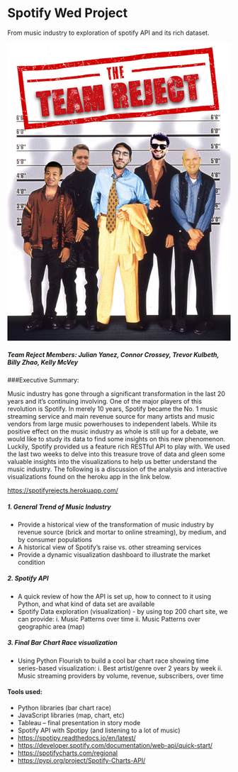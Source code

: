 # Spotify Wed Project
From music industry to exploration of spotify API and its rich dataset.

![team photo](team-reject.jpg)

##### Team Reject Members: Julian Yanez, Connor Crossey, Trevor Kulbeth, Billy Zhao, Kelly McVey

###Executive Summary:

Music industry has gone through a significant transformation in the last 20 years and it’s continuing involving. One of the major players of this revolution is Spotify. In merely 10 years, Spotify became the No. 1 music streaming service and main revenue source for many artists and music vendors from large music powerhouses to independent labels. While its positive effect on the music industry as whole is still up for a debate, we would like to study its data to find some insights on this new phenomenon. Luckily, Spotify provided us a feature rich RESTful API to play with. We used the last two weeks to delve into this treasure trove of data and gleen some valuable insights into the visualizations to help us better understand the music industry. The following is a discussion of the analysis and interactive visualizations found on the heroku app in the link below.

https://spotifyrejects.herokuapp.com/

##### 1. General Trend of Music Industry
* Provide a historical view of the transformation of music industry by revenue source (brick and mortar to online streaming), by medium, and by consumer populations
* A historical view of Spotify’s raise vs. other streaming services
* Provide a dynamic visualization dashboard to illustrate the market condition
 
##### 2. Spotify API
* A quick review of how the API is set up, how to connect to it using Python, and what kind of data set are available
* Spotify Data exploration (visualization) - by using top 200 chart site, we can provide:
    i.      Music Patterns over time
    ii.      Music Patterns over geographic area (map)
##### 3. Final Bar Chart Race visualization
* Using Python Flourish to build a cool bar chart race showing time series-based visualization:
    i.  Best artist/genre over 2 years by week
    ii. Music streaming providers by volume, revenue, subscribers, over time
 
#### Tools used:
* Python libraries (bar chart race)
* JavaScript libraries (map, chart, etc)
* Tableau – final presentation in story mode
* Spotify API with Spotipy (and listening to a lot of music)
*  https://spotipy.readthedocs.io/en/latest/
* https://developer.spotify.com/documentation/web-api/quick-start/
* https://spotifycharts.com/regional
* https://pypi.org/project/Spotify-Charts-API/
